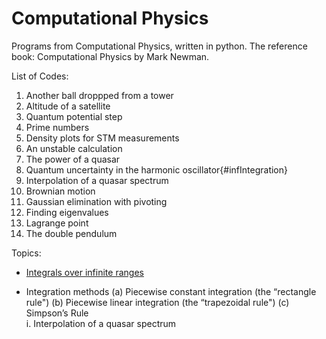 # Computational Physics
Programs from Computational Physics, written in python. The reference book: Computational Physics by Mark Newman.


List of Codes:

1. Another ball droppped from a tower
2. Altitude of a satellite
3. Quantum potential step
4. Prime numbers
5. Density plots for STM measurements
6. An unstable calculation
7. The power of a quasar
8. Quantum uncertainty in the harmonic oscillator{#infIntegration} 
9. Interpolation of a quasar spectrum
10. Brownian motion
11. Gaussian elimination with pivoting
12. Finding eigenvalues
13. Lagrange point
14. The double pendulum

Topics:

- [Integrals over infinite ranges](#infIntegraion)

- Integration methods
(a) Piecewise constant integration (the “rectangle rule")
(b) Piecewise linear integration (the “trapezoidal rule")
(c) Simpson’s Rule  
    i. Interpolation of a quasar spectrum
